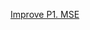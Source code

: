 [Improve P1. MSE](https://colab.research.google.com/drive/1LAjVwRMKF39l9SDEkCVADCm4FVTOEL6a?usp=sharing)
